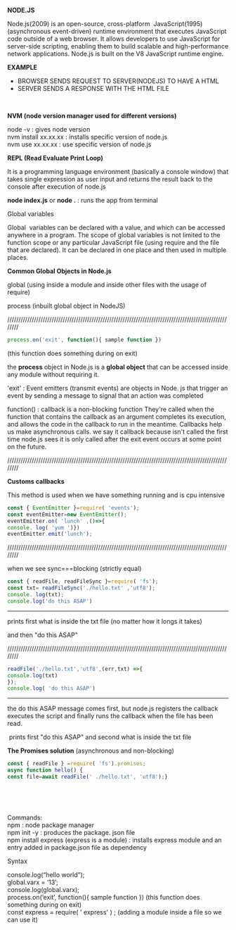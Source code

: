 **NODE.JS**

Node.js(2009) is an open-source, cross-platform  JavaScript(1995) (asynchronous event-driven) runtime environment that executes JavaScript code outside of a web browser. It allows developers to use JavaScript for server-side scripting, enabling them to build scalable and high-performance network applications. Node.js is built on the V8 JavaScript runtime engine.

**EXAMPLE**

- BROWSER SENDS REQUEST TO SERVER(NODEJS) TO HAVE A HTML
- SERVER SENDS A RESPONSE WITH THE HTML FILE

&nbsp;

**NVM (node version manager used for different versions)**

node -v : gives node version  
nvm install xx.xx.xx : installs specific version of node.js  
nvm use xx.xx.xx : use specific version of node.js

**REPL (Read Evaluate Print Loop)**

It is a programming language environment (basically a console window) that takes single expression as user input and returns the result back to the console after execution of node.js

**node index.js** or **node .** : runs the app from terminal

Global variables

Global  variables can be declared with a value, and which can be accessed anywhere in a program. The scope of global variables is not limited to the function scope or any particular JavaScript file (using require and the file that are declared). It can be declared in one place and then used in multiple places.

**Common Global Objects in Node.js**

global (using inside a module and inside other files with the usage of require)

process (inbuilt global object in NodeJS)

////////////////////////////////////////////////////////////////////////////////////////////////////////

```node.js
process.on('exit', function(){ sample function })
```

(this function does something during on exit)

the **process** object in Node.js is a **global object** that can be accessed inside any module without requiring it.

'exit' : Event emitters (transmit events) are objects in Node. js that trigger an event by sending a message to signal that an action was completed

function() : callback is a non-blocking function They're called when the function that contains the callback as an argument completes its execution, and allows the code in the callback to run in the meantime. Callbacks help us make asynchronous calls. we say it callback because isn't called the first time node.js sees it is only called after the exit event occurs at some point on the future.

////////////////////////////////////////////////////////////////////////////////////////////////////////

**Customs callbacks**

This method is used when we have something running and is cpu intensive

```node.js
const { EventEmitter }=require( 'events');  
const eventEmitter=new EventEmitter();  
eventEmitter.on( 'lunch' ,()=>{  
console. log( 'yum ')})
eventEmitter.emit('lunch');
```

////////////////////////////////////////////////////////////////////////////////////////////////////////

when we see sync===blocking (strictly equal)

```node.js
const { readFile, readFileSync }=require( 'fs');
const txt= readFileSync('./hello.txt' ,'utf8');  
console. log(txt);  
console.log('do this ASAP')
```

--------

prints first what is inside the txt file (no matter how it longs it takes)

and then "do this ASAP"

////////////////////////////////////////////////////////////////////////////////////////////////////////

```node.js
readFile('./hello.txt','utf8',(err,txt) =>{
console.log(txt)
});  
console.log( 'do this ASAP')
```

--------

the do this ASAP message comes first, but node.js registers the callback executes the script and finally runs the callback when the file has been read.

&nbsp;prints first "do this ASAP" and second what is inside the txt file

**The Promises solution** (asynchronous and non-blocking)

```node.js
const { readFile } =require( 'fs').promises;  
async function hello() {  
const file=await readFile(' ./hello.txt', 'utf8');}
```

&nbsp;

&nbsp;

Commands:  
npm : node package manager  
npm init -y : produces the package. json file  
npm install express (express is a module) : installs express module and an entry added in package.json file as dependency

Syntax

console.log(“hello world”);  
global.varx = ‘13’;  
console.log(global.varx);  
process.on(‘exit’, function(){ sample function }) (this function does something during on exit)  
const express = require( ' express' ) ; (adding a module inside a file so we can use it)
